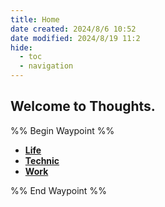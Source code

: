 ```yaml
---
title: Home
date created: 2024/8/6 10:52
date modified: 2024/8/19 11:2
hide:
  - toc
  - navigation
---
```

## Welcome to Thoughts.

%% Begin Waypoint %%

- **[Life](./Life/Life.md)**
- **[Technic](./Technic/Technic.md)**
- **[Work](./Work/Work.md)**

%% End Waypoint %%